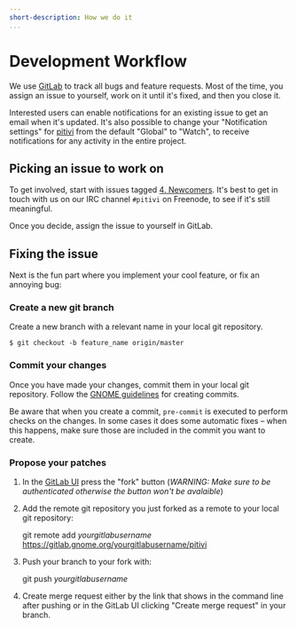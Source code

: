 ```yaml
---
short-description: How we do it
...
```


# Development Workflow

We use [GitLab](https://gitlab.gnome.org/GNOME/pitivi/issues) to track
all bugs and feature requests. Most of the time, you assign an issue
to yourself, work on it until it's fixed, and then you close it.

Interested users can enable notifications for an existing issue to
get an email when it's updated. It's also possible to change your
"Notification settings" for
[pitivi](https://gitlab.gnome.org/GNOME/pitivi) from the default
"Global" to "Watch", to receive notifications for any activity in the
entire project.

## Picking an issue to work on

To get involved, start with issues tagged
[4. Newcomers](https://gitlab.gnome.org/GNOME/pitivi/issues?label_name%5B%5D=4.+Newcomers).
It's best to get in touch with us on our IRC channel `#pitivi` on
Freenode, to see if it's still meaningful.

Once you decide, assign the issue to yourself in GitLab.

## Fixing the issue

Next is the fun part where you implement your cool feature, or fix an
annoying bug:


### Create a new git branch

Create a new branch with a relevant name in your local git repository.

```
$ git checkout -b feature_name origin/master
```

### Commit your changes

Once you have made your changes, commit them in your local git
repository. Follow the [GNOME
guidelines](https://wiki.gnome.org/Newcomers/CodeContributionWorkflow#Commit_guidelines)
for creating commits.

Be aware that when you create a commit, `pre-commit` is executed to
perform checks on the changes. In some cases it does some automatic
fixes – when this happens, make sure those are included in the commit you
want to create.

### Propose your patches

1. In the [GitLab UI](https://gitlab.gnome.org/GNOME/pitivi) press the "fork"
   button (*WARNING: Make sure to be authenticated otherwise the button won't be
   avalaible*)

2. Add the remote git repository you just forked as a remote to your local git repository:

    git remote add *yourgitlabusername* https://gitlab.gnome.org/yourgitlabusername/pitivi

3. Push your branch to your fork with:

    git push *yourgitlabusername*

4. Create merge request either by the link that shows in the command line after
   pushing or in the GitLab UI clicking "Create merge request" in your branch.

[Gitlab workflow for contribution]: https://gitlab.gnome.org/GNOME/pitivi/
[gitlab]: https://gitlab.gnome.org/GNOME/pitivi/
